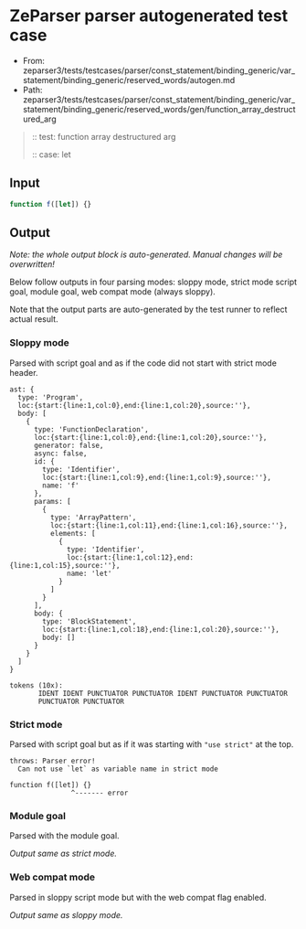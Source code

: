 # ZeParser parser autogenerated test case

- From: zeparser3/tests/testcases/parser/const_statement/binding_generic/var_statement/binding_generic/reserved_words/autogen.md
- Path: zeparser3/tests/testcases/parser/const_statement/binding_generic/var_statement/binding_generic/reserved_words/gen/function_array_destructured_arg

> :: test: function array destructured arg
>
> :: case: let

## Input


`````js
function f([let]) {}
`````

## Output

_Note: the whole output block is auto-generated. Manual changes will be overwritten!_

Below follow outputs in four parsing modes: sloppy mode, strict mode script goal, module goal, web compat mode (always sloppy).

Note that the output parts are auto-generated by the test runner to reflect actual result.

### Sloppy mode

Parsed with script goal and as if the code did not start with strict mode header.

`````
ast: {
  type: 'Program',
  loc:{start:{line:1,col:0},end:{line:1,col:20},source:''},
  body: [
    {
      type: 'FunctionDeclaration',
      loc:{start:{line:1,col:0},end:{line:1,col:20},source:''},
      generator: false,
      async: false,
      id: {
        type: 'Identifier',
        loc:{start:{line:1,col:9},end:{line:1,col:9},source:''},
        name: 'f'
      },
      params: [
        {
          type: 'ArrayPattern',
          loc:{start:{line:1,col:11},end:{line:1,col:16},source:''},
          elements: [
            {
              type: 'Identifier',
              loc:{start:{line:1,col:12},end:{line:1,col:15},source:''},
              name: 'let'
            }
          ]
        }
      ],
      body: {
        type: 'BlockStatement',
        loc:{start:{line:1,col:18},end:{line:1,col:20},source:''},
        body: []
      }
    }
  ]
}

tokens (10x):
       IDENT IDENT PUNCTUATOR PUNCTUATOR IDENT PUNCTUATOR PUNCTUATOR
       PUNCTUATOR PUNCTUATOR
`````

### Strict mode

Parsed with script goal but as if it was starting with `"use strict"` at the top.

`````
throws: Parser error!
  Can not use `let` as variable name in strict mode

function f([let]) {}
               ^------- error
`````


### Module goal

Parsed with the module goal.

_Output same as strict mode._

### Web compat mode

Parsed in sloppy script mode but with the web compat flag enabled.

_Output same as sloppy mode._
